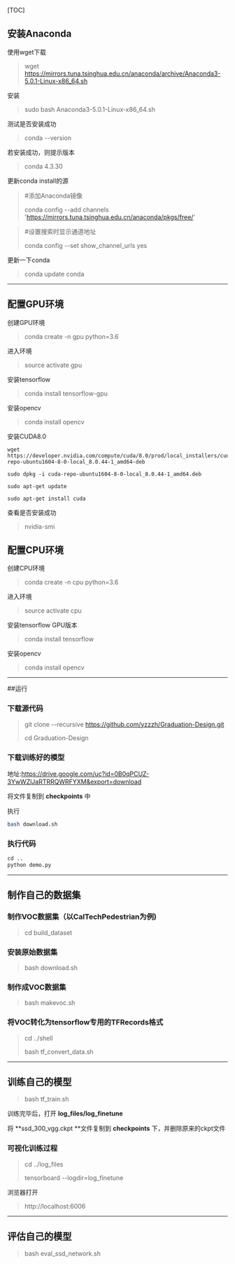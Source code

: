 [TOC]

## 安装Anaconda

使用wget下载

> wget https://mirrors.tuna.tsinghua.edu.cn/anaconda/archive/Anaconda3-5.0.1-Linux-x86_64.sh

安装

> sudo bash Anaconda3-5.0.1-Linux-x86_64.sh

测试是否安装成功

> conda --version

若安装成功，则提示版本

> conda 4.3.30

更新conda install的源

> \#添加Anaconda镜像
>
> conda config --add channels 'https://mirrors.tuna.tsinghua.edu.cn/anaconda/pkgs/free/'

> \#设置搜索时显示通道地址
>
> conda config --set show_channel_urls yes

更新一下conda

> conda update conda

------

## 配置GPU环境

创建GPU环境

> conda create -n gpu python=3.6

进入环境

> source activate gpu

安装tensorflow

> conda install tensorflow-gpu

安装opencv

> conda install opencv

安装CUDA8.0

~~~
wget https://developer.nvidia.com/compute/cuda/8.0/prod/local_installers/cuda-repo-ubuntu1604-8-0-local_8.0.44-1_amd64-deb

sudo dpkg -i cuda-repo-ubuntu1604-8-0-local_8.0.44-1_amd64.deb

sudo apt-get update

sudo apt-get install cuda
~~~

查看是否安装成功

> nvidia-smi

## 配置CPU环境

创建CPU环境

> conda create -n cpu python=3.6

进入环境

> source activate cpu

安装tensorflow GPU版本

> conda install tensorflow

安装opencv

> conda install opencv

------

##运行

### 下载源代码

> git clone --recursive https://github.com/yzzzh/Graduation-Design.git
>
> cd Graduation-Design

### 下载训练好的模型

地址:https://drive.google.com/uc?id=0B0qPCUZ-3YwWZlJaRTRRQWRFYXM&export=download

将文件复制到 **checkpoints** 中

执行

~~~bash
bash download.sh
~~~

### 执行代码

~~~Python
cd ..
python demo.py
~~~

---

## 制作自己的数据集

### 制作VOC数据集（以CalTechPedestrian为例)

> cd build_dataset

### 安装原始数据集

> bash download.sh

### 制作成VOC数据集

> bash makevoc.sh

### 将VOC转化为tensorflow专用的TFRecords格式

> cd ../shell
>
> bash tf_convert_data.sh

------

## 训练自己的模型

> bash tf_train.sh

训练完毕后，打开 **log_files/log_finetune**

将 **ssd_300_vgg.ckpt **文件复制到 **checkpoints** 下，并删除原来的ckpt文件

### 可视化训练过程

> cd ../log_files
>
> tensorboard --logdir=log_finetune

浏览器打开

> http://localhost:6006

------

## 评估自己的模型

> bash eval_ssd_network.sh
